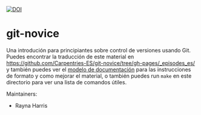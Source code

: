 [![DOI](https://zenodo.org/badge/122202135.svg)](https://zenodo.org/badge/latestdoi/122202135)

git-novice
==========

Una introdución para principiantes sobre control de versiones usando Git.
Puedes encontrar la traducción de este material en <https://github.com/Carpentries-ES/git-novice/tree/gh-pages/_episodes_es/>
y también puedes ver el [modelo de documentación][lesson-example]
para las instrucciones de formato y como mejorar el material, 
o también puedes run `make` en este directorio para ver una lista de comandos útiles.

Maintainers:

* Rayna Harris

[harris_rayna]: http://software-carpentry.org/team/#harris_rayna
[lesson-example]: https://swcarpentry.github.io/lesson-example
